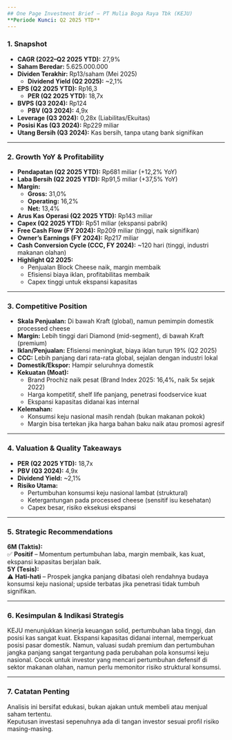 ```yaml
---
## One Page Investment Brief – PT Mulia Boga Raya Tbk (KEJU)  
**Periode Kunci: Q2 2025 YTD**  
---
```


### 1. Snapshot  
- **CAGR (2022–Q2 2025 YTD):** 27,9%  
- **Saham Beredar:** 5.625.000.000  
- **Dividen Terakhir:** Rp13/saham (Mei 2025)  
  - **Dividend Yield (Q2 2025):** ~2,1%  
- **EPS (Q2 2025 YTD):** Rp16,3  
  - **PER (Q2 2025 YTD):** 18,7x  
- **BVPS (Q3 2024):** Rp124  
  - **PBV (Q3 2024):** 4,9x  
- **Leverage (Q3 2024):** 0,28x (Liabilitas/Ekuitas)  
- **Posisi Kas (Q3 2024):** Rp229 miliar  
- **Utang Bersih (Q3 2024):** Kas bersih, tanpa utang bank signifikan  

---

### 2. Growth YoY & Profitability  
- **Pendapatan (Q2 2025 YTD):** Rp681 miliar (+12,2% YoY)  
- **Laba Bersih (Q2 2025 YTD):** Rp91,5 miliar (+37,5% YoY)  
- **Margin:**  
  - **Gross:** 31,0%  
  - **Operating:** 16,2%  
  - **Net:** 13,4%  
- **Arus Kas Operasi (Q2 2025 YTD):** Rp143 miliar  
- **Capex (Q2 2025 YTD):** Rp51 miliar (ekspansi pabrik)  
- **Free Cash Flow (FY 2024):** Rp209 miliar (tinggi, naik signifikan)  
- **Owner’s Earnings (FY 2024):** Rp217 miliar  
- **Cash Conversion Cycle (CCC, FY 2024):** ~120 hari (tinggi, industri makanan olahan)  
- **Highlight Q2 2025:**  
  - Penjualan Block Cheese naik, margin membaik  
  - Efisiensi biaya iklan, profitabilitas membaik  
  - Capex tinggi untuk ekspansi kapasitas  

---

### 3. Competitive Position  
- **Skala Penjualan:** Di bawah Kraft (global), namun pemimpin domestik processed cheese  
- **Margin:** Lebih tinggi dari Diamond (mid-segment), di bawah Kraft (premium)  
- **Iklan/Penjualan:** Efisiensi meningkat, biaya iklan turun 19% (Q2 2025)  
- **CCC:** Lebih panjang dari rata-rata global, sejalan dengan industri lokal  
- **Domestik/Ekspor:** Hampir seluruhnya domestik  
- **Kekuatan (Moat):**  
  - Brand Prochiz naik pesat (Brand Index 2025: 16,4%, naik 5x sejak 2022)  
  - Harga kompetitif, shelf life panjang, penetrasi foodservice kuat  
  - Ekspansi kapasitas didanai kas internal  
- **Kelemahan:**  
  - Konsumsi keju nasional masih rendah (bukan makanan pokok)  
  - Margin bisa tertekan jika harga bahan baku naik atau promosi agresif  

---

### 4. Valuation & Quality Takeaways  
- **PER (Q2 2025 YTD):** 18,7x  
- **PBV (Q3 2024):** 4,9x  
- **Dividend Yield:** ~2,1%  
- **Risiko Utama:**  
  - Pertumbuhan konsumsi keju nasional lambat (struktural)  
  - Ketergantungan pada processed cheese (sensitif isu kesehatan)  
  - Capex besar, risiko eksekusi ekspansi  

---

### 5. Strategic Recommendations  
**6M (Taktis):**  
✅ **Positif** – Momentum pertumbuhan laba, margin membaik, kas kuat, ekspansi kapasitas berjalan baik.  
**5Y (Tesis):**  
⚠️ **Hati-hati** – Prospek jangka panjang dibatasi oleh rendahnya budaya konsumsi keju nasional; upside terbatas jika penetrasi tidak tumbuh signifikan.  

---

### 6. Kesimpulan & Indikasi Strategis  
KEJU menunjukkan kinerja keuangan solid, pertumbuhan laba tinggi, dan posisi kas sangat kuat. Ekspansi kapasitas didanai internal, memperkuat posisi pasar domestik. Namun, valuasi sudah premium dan pertumbuhan jangka panjang sangat tergantung pada perubahan pola konsumsi keju nasional. Cocok untuk investor yang mencari pertumbuhan defensif di sektor makanan olahan, namun perlu memonitor risiko struktural konsumsi.

---

### 7. Catatan Penting  
Analisis ini bersifat edukasi, bukan ajakan untuk membeli atau menjual saham tertentu.  
Keputusan investasi sepenuhnya ada di tangan investor sesuai profil risiko masing-masing.